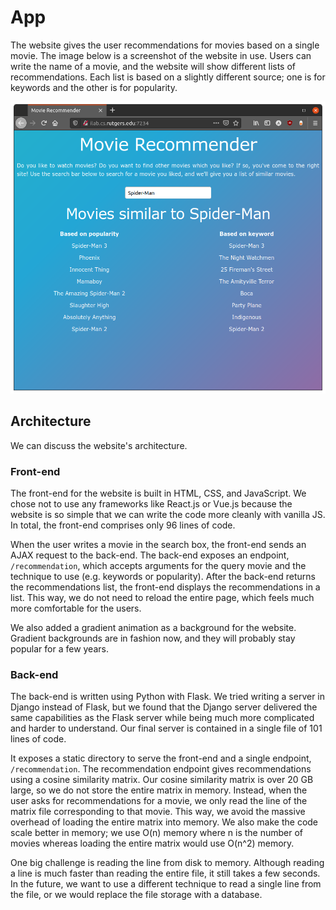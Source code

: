 # App

The website gives the user recommendations for movies based on a single movie.
The image below is a screenshot of the website in use.
Users can write the name of a movie, and the website will show different lists of recommendations.
Each list is based on a slightly different source; one is for keywords and the other is for popularity.

![Example of app usage](app-use.png)

## Architecture

We can discuss the website's architecture.

### Front-end

The front-end for the website is built in HTML, CSS, and JavaScript.
We chose not to use any frameworks like React.js or Vue.js because the website is so simple that we can write the code more cleanly with vanilla JS.
In total, the front-end comprises only 96 lines of code.

When the user writes a movie in the search box, the front-end sends an AJAX request to the back-end.
The back-end exposes an endpoint, `/recommendation`, which accepts arguments for the query movie and the technique to use (e.g. keywords or popularity).
After the back-end returns the recommendations list, the front-end displays the recommendations in a list.
This way, we do not need to reload the entire page, which feels much more comfortable for the users.

We also added a gradient animation as a background for the website.
Gradient backgrounds are in fashion now, and they will probably stay popular for a few years.

### Back-end

The back-end is written using Python with Flask.
We tried writing a server in Django instead of Flask, but we found that the Django server delivered the same capabilities as the Flask server while being much more complicated and harder to understand.
Our final server is contained in a single file of 101 lines of code.

It exposes a static directory to serve the front-end and a single endpoint, `/recommendation`.
The recommendation endpoint gives recommendations using a cosine similarity matrix.
Our cosine similarity matrix is over 20 GB large, so we do not store the entire matrix in memory.
Instead, when the user asks for recommendations for a movie, we only read the line of the matrix file corresponding to that movie.
This way, we avoid the massive overhead of loading the entire matrix into memory.
We also make the code scale better in memory; we use O(n) memory where n is the number of movies whereas loading the entire matrix would use O(n^2) memory.

One big challenge is reading the line from disk to memory.
Although reading a line is much faster than reading the entire file, it still takes a few seconds.
In the future, we want to use a different technique to read a single line from the file, or we would replace the file storage with a database.
